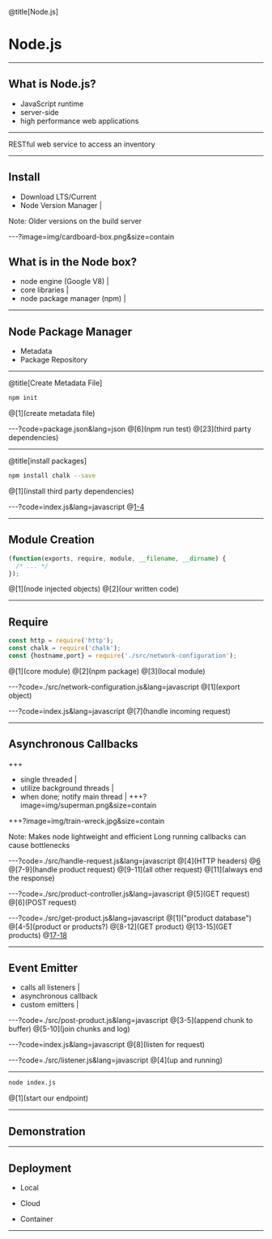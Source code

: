 @title[Node.js]
# Node.js

---

## What is Node.js?

- JavaScript runtime
- server-side
- high performance web applications

---

RESTful web service to access an inventory

---

## Install
- Download LTS/Current
- Node Version Manager |

Note:
Older versions on the build server

---?image=img/cardboard-box.png&size=contain

## What is in the Node box?
- node engine (Google V8) |
- core libraries |
- node package manager (npm) |

---

## Node Package Manager
- Metadata
- Package Repository

---
@title[Create Metadata File]
```bash
npm init
```
@[1](create metadata file)

---?code=package.json&lang=json
@[6](npm run test)
@[23](third party dependencies)

---
@title[install packages]
```bash
npm install chalk --save
```
@[1](install third party dependencies)

---?code=index.js&lang=javascript
@[1-4](modules)

---

## Module Creation
```javascript
(function(exports, require, module, __filename, __dirname) {
  /* ... */
});
```
@[1](node injected objects)
@[2](our written code)

---

## Require

```javascript
const http = require('http');
const chalk = require('chalk');
const {hostname,port} = require('./src/network-configuration');
```
@[1](core module)
@[2](npm package)
@[3](local module)

---?code=./src/network-configuration.js&lang=javascript
@[1](export object)

---?code=index.js&lang=javascript
@[7](handle incoming request)

---

## Asynchronous Callbacks

+++
<!-- .slide: data-transition="none" -->
- single threaded |
- utilize background threads |
- when done; notify main thread |
+++?image=img/superman.png&size=contain
<!-- .slide: data-transition="none" -->
+++?image=img/train-wreck.jpg&size=contain
<!-- .slide: data-transition="none" -->
 
Note:
Makes node lightweight and efficient
Long running callbacks can cause bottlenecks

---?code=./src/handle-request.js&lang=javascript
@[4](HTTP headers)
@[6](url)
@[7-9](handle product request)
@[9-11](all other request)
@[11](always end the response)

---?code=./src/product-controller.js&lang=javascript
@[5](GET request)
@[6](POST request)

---?code=./src/get-product.js&lang=javascript
@[1]("product database")
@[4-5](product or products?)
@[8-12](GET product)
@[13-15](GET products)
@[17-18](response)

---
## Event Emitter

- calls all listeners |
- asynchronous callback
- custom emitters |

---?code=./src/post-product.js&lang=javascript
@[3-5](append chunk to buffer)
@[5-10](join chunks and log)

---?code=index.js&lang=javascript
@[8](listen for request)

---?code=./src/listener.js&lang=javascript
@[4](up and running)

---

```bash
node index.js
```
@[1](start our endpoint)

---

## Demonstration

---
## Deployment
- Local
- <p class="fragment highlight-green">Cloud</p>
- Container

---


